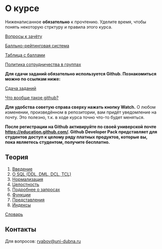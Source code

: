 # О курсе

Ниженаписанное **обязательно** к прочтению. Уделите время, чтобы понять некоторую стрктуру и правила этого курса.

[Вопросы к зачёту](./RatingSystem/Questions.md)

[Балльно-рейтинговая система](./RatingSystem)

[Таблица с баллами](https://docs.google.com/spreadsheets/d/1Hr4jAvn73CfE60kqi8_gy9ft9zngQzKqvWyEia-0r9Y/edit?usp=sharing)

[Политика сотрудничества в группах](./CollaborationPolicy)

**Для сдачи заданий обязательно используется Github. Познакомиться можно по ссылкам ниже:**

[Сдача заданий](./DeliveryOfTasks)

[Что вообще такое github?](./DeliveryOfTasks/VCS.md)

**Для удобства советую справа сверху нажать кнопку Watch.** О любом изменении, произведённом в репозитории, вам придёт уведомление на почту. Это полезно, т.к. в ходе курса точно что-то будет меняться.

**После регистрации на Github активируйте по своей универской почте https://education.github.com/. Github Developer Pack представляет для студентов доступ к целому ряду платных продуктов, которые вы, пока являетесь студентом, получите бесплатно.**

## Теория

1. [Введение](./Theory/1_DBMS)
2. [О SQL (DDL, DML, DCL, TCL)](./Theory/2_SQL#sql)
3. [Нормализация](./Theory/3_Normalization#нормальные-формы)
4. [Целостность](./Theory/8_Different/Integrity.md#целостность)
5. [Подробнее о запросах](./Theory/5_Queries#queries)
6. [Функции](./Theory/6_Functions#функции)
7. [Представления](./Theory/4_Views#views)
8. [Индексы](./Theory/8_Different/Index.md#индексы)

[Словарь](./Theory/9_Glossary#словарь)

## Контакты

Для вопросов: ryabov@uni-dubna.ru
